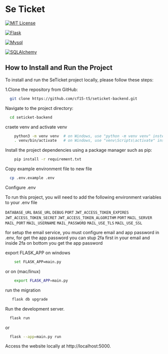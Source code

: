 
# Se Ticket

[![MIT License](https://img.shields.io/badge/License-MIT-blue.svg)](https://choosealicense.com/licenses/mit/)

[![Flask](https://img.shields.io/badge/Next.js-13-green.svg)](https://flask.palletsprojects.com/en/)

[![Mysql](https://img.shields.io/badge/MongoDB-lastest-green.svg)](https://www.mysql.com/)

[![SQLAlchemy](https://img.shields.io/badge/Prisma-lastest-green.svg)](https://www.SQLAlchemy.io/)

## How to Install and Run the Project
To install and run the SeTicket project locally, please follow these steps:

 1.Clone the repository from GitHub:    
```bash
  git clone https://github.com/cf15-t5/seticket-backend.git
```

Navigate to the project directory:
```bash
  cd seticket-backend
```
craete venv and activate venv
```bash
    python3 -m venv venv  # on Windows, use "python -m venv venv" instead
    . venv/bin/activate   # on Windows, use "venv\Scripts\activate" instead
```

Install the project dependencies using a package manager such as pip:
```bash
    pip install -r requirement.txt
```

Copy example environment file to new file
```bash
  cp .env.example .env
```
Configure .env 

To run this project, you will need to add the following environment variables to your .env file

`DATABASE_URL`
`BASE_URL`
`DEBUG`
`PORT`
`JWT_ACCESS_TOKEN_EXPIRES`
`JWT_ACCESS_TOKEN_SECRET`
`JWT_ACCESS_TOKEN_ALGORITHM`
`PORT`
`MAIL_SERVER`
`MAIL_PORT`
`MAIL_USERNAME`
`MAIL_PASSWORD`
`MAIL_USE_TLS`
`MAIL_USE_SSL`

for setup the email service, you must configure email and app password in .env, for get the  app password you can stup 2fa first in your email and inside 2fa on bottom you get the app password

export FLASK_APP on windows
```bash
    set FLASK_APP=main.py
```
or on (mac/linux)
```bash
    export FLASK_APP=main.py
```
run the migration 
```bash
   flask db upgrade
```
Run the development server.
```bash
  flask run
```
or 
```bash
  flask --app=main.py run
```
Access the website locally at http://localhost:5000.
